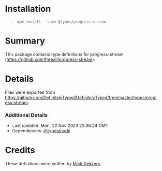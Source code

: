 # Installation
> `npm install --save @types/progress-stream`

# Summary
This package contains type definitions for progress-stream (https://github.com/freeall/progress-stream).

# Details
Files were exported from https://github.com/DefinitelyTyped/DefinitelyTyped/tree/master/types/progress-stream.

### Additional Details
 * Last updated: Mon, 20 Nov 2023 23:36:24 GMT
 * Dependencies: [@types/node](https://npmjs.com/package/@types/node)

# Credits
These definitions were written by [Mick Dekkers](https://github.com/mickdekkers).
